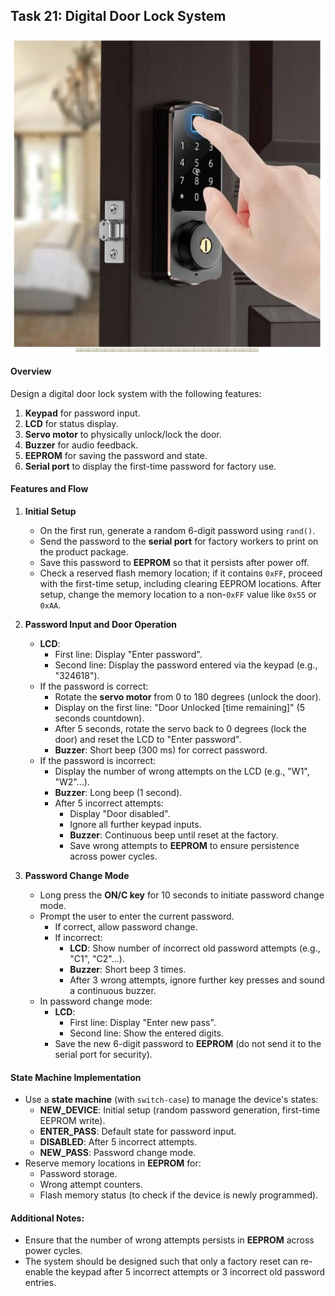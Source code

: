 ## Task 21: Digital Door Lock System

![](__door_lock.jpg)

#### Overview
Design a digital door lock system with the following features:
1. **Keypad** for password input.
2. **LCD** for status display.
3. **Servo motor** to physically unlock/lock the door.
4. **Buzzer** for audio feedback.
5. **EEPROM** for saving the password and state.
6. **Serial port** to display the first-time password for factory use.

#### Features and Flow

1. **Initial Setup**
   - On the first run, generate a random 6-digit password using `rand()`.
   - Send the password to the **serial port** for factory workers to print on the product package.
   - Save this password to **EEPROM** so that it persists after power off.
   - Check a reserved flash memory location; if it contains `0xFF`, proceed with the first-time setup, including clearing EEPROM locations. After setup, change the memory location to a non-`0xFF` value like `0x55` or `0xAA`.

2. **Password Input and Door Operation**
   - **LCD**:
     - First line: Display "Enter password".
     - Second line: Display the password entered via the keypad (e.g., "324618").
   - If the password is correct:
     - Rotate the **servo motor** from 0 to 180 degrees (unlock the door).
     - Display on the first line: "Door Unlocked [time remaining]" (5 seconds countdown).
     - After 5 seconds, rotate the servo back to 0 degrees (lock the door) and reset the LCD to "Enter password".
     - **Buzzer**: Short beep (300 ms) for correct password.
   - If the password is incorrect:
     - Display the number of wrong attempts on the LCD (e.g., "W1", "W2"...).
     - **Buzzer**: Long beep (1 second).
     - After 5 incorrect attempts:
       - Display "Door disabled".
       - Ignore all further keypad inputs.
       - **Buzzer**: Continuous beep until reset at the factory.
       - Save wrong attempts to **EEPROM** to ensure persistence across power cycles.

3. **Password Change Mode**
   - Long press the **ON/C key** for 10 seconds to initiate password change mode.
   - Prompt the user to enter the current password.
     - If correct, allow password change.
     - If incorrect:
       - **LCD**: Show number of incorrect old password attempts (e.g., "C1", "C2"...).
       - **Buzzer**: Short beep 3 times.
       - After 3 wrong attempts, ignore further key presses and sound a continuous buzzer.
   - In password change mode:
     - **LCD**:
       - First line: Display "Enter new pass".
       - Second line: Show the entered digits.
     - Save the new 6-digit password to **EEPROM** (do not send it to the serial port for security).

#### State Machine Implementation
- Use a **state machine** (with `switch-case`) to manage the device's states:
  - **NEW_DEVICE**: Initial setup (random password generation, first-time EEPROM write).
  - **ENTER_PASS**: Default state for password input.
  - **DISABLED**: After 5 incorrect attempts.
  - **NEW_PASS**: Password change mode.
- Reserve memory locations in **EEPROM** for:
  - Password storage.
  - Wrong attempt counters.
  - Flash memory status (to check if the device is newly programmed).

#### Additional Notes:
- Ensure that the number of wrong attempts persists in **EEPROM** across power cycles.
- The system should be designed such that only a factory reset can re-enable the keypad after 5 incorrect attempts or 3 incorrect old password entries.

